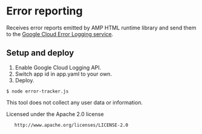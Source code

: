 # Error reporting

Receives error reports emitted by AMP HTML runtime library and send them to the
[Google Cloud Error Logging service](https://cloud.google.com/error-reporting/).

## Setup and deploy

1. Enable Google Cloud Logging API.
2. Switch app id in app.yaml to your own.
3. Deploy.

```
$ node error-tracker.js
```


This tool does not collect any user data or information. 

 Licensed under the Apache 2.0 license
 
       http://www.apache.org/licenses/LICENSE-2.0
 